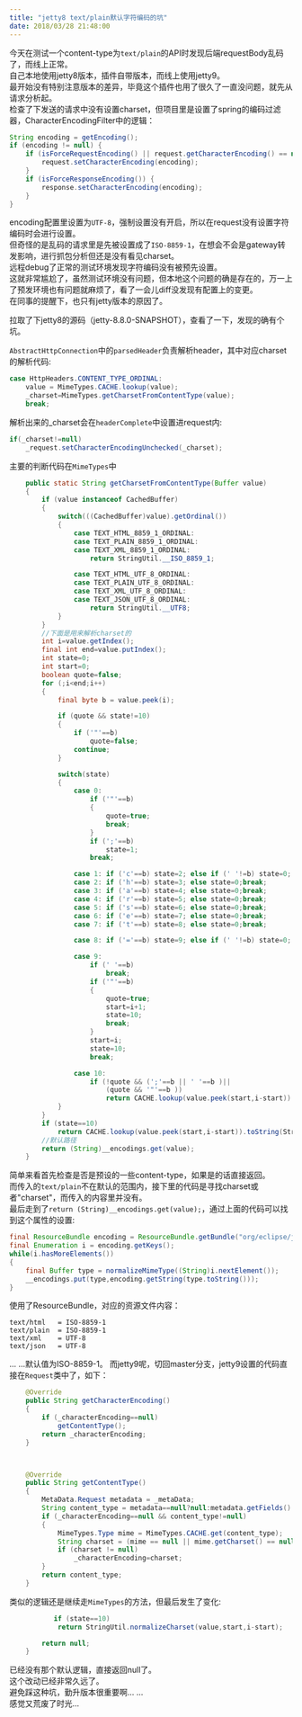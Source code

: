 ```yaml
---
title: "jetty8 text/plain默认字符编码的坑"
date: 2018/03/28 21:48:00
---
```

今天在测试一个content-type为`text/plain`的API时发现后端requestBody乱码了，而线上正常。  
自己本地使用jetty8版本，插件自带版本，而线上使用jetty9。  
最开始没有特别注意版本的差异，毕竟这个插件也用了很久了一直没问题，就先从请求分析起。    
检查了下发送的请求中没有设置charset，但项目里是设置了spring的编码过滤器，CharacterEncodingFilter中的逻辑：
```java
String encoding = getEncoding();
if (encoding != null) {
    if (isForceRequestEncoding() || request.getCharacterEncoding() == null) {
        request.setCharacterEncoding(encoding);
    }
    if (isForceResponseEncoding()) {
        response.setCharacterEncoding(encoding);
    }
}
```
encoding配置里设置为`UTF-8`，强制设置没有开启，所以在request没有设置字符编码时会进行设置。    
但奇怪的是乱码的请求里是先被设置成了`ISO-8859-1`，在想会不会是gateway转发影响，进行抓包分析但还是没有看见charset。   
远程debug了正常的测试环境发现字符编码没有被预先设置。    
这就非常尴尬了，虽然测试环境没有问题，但本地这个问题的确是存在的，万一上了预发环境也有问题就麻烦了，看了一会儿diff没发现有配置上的变更。  
在同事的提醒下，也只有jetty版本的原因了。   

拉取了下jetty8的源码（jetty-8.8.0-SNAPSHOT），查看了一下，发现的确有个坑。

`AbstractHttpConnection`中的`parsedHeader`负责解析header，其中对应charset的解析代码:
```java
case HttpHeaders.CONTENT_TYPE_ORDINAL:
    value = MimeTypes.CACHE.lookup(value);
    _charset=MimeTypes.getCharsetFromContentType(value);
    break;
```

解析出来的_charset会在`headerComplete`中设置进request内:
```java
if(_charset!=null)
    _request.setCharacterEncodingUnchecked(_charset);
```

主要的判断代码在`MimeTypes`中
```java
    public static String getCharsetFromContentType(Buffer value)
    {
        if (value instanceof CachedBuffer)
        {
            switch(((CachedBuffer)value).getOrdinal())
            {
                case TEXT_HTML_8859_1_ORDINAL:
                case TEXT_PLAIN_8859_1_ORDINAL:
                case TEXT_XML_8859_1_ORDINAL:
                    return StringUtil.__ISO_8859_1;

                case TEXT_HTML_UTF_8_ORDINAL:
                case TEXT_PLAIN_UTF_8_ORDINAL:
                case TEXT_XML_UTF_8_ORDINAL:
                case TEXT_JSON_UTF_8_ORDINAL:
                    return StringUtil.__UTF8;
            }
        }
        //下面是用来解析charset的
        int i=value.getIndex();
        final int end=value.putIndex();
        int state=0;
        int start=0;
        boolean quote=false;
        for (;i<end;i++)
        {
            final byte b = value.peek(i);

            if (quote && state!=10)
            {
                if ('"'==b)
                    quote=false;
                continue;
            }

            switch(state)
            {
                case 0:
                    if ('"'==b)
                    {
                        quote=true;
                        break;
                    }
                    if (';'==b)
                        state=1;
                    break;

                case 1: if ('c'==b) state=2; else if (' '!=b) state=0; break;
                case 2: if ('h'==b) state=3; else state=0;break;
                case 3: if ('a'==b) state=4; else state=0;break;
                case 4: if ('r'==b) state=5; else state=0;break;
                case 5: if ('s'==b) state=6; else state=0;break;
                case 6: if ('e'==b) state=7; else state=0;break;
                case 7: if ('t'==b) state=8; else state=0;break;

                case 8: if ('='==b) state=9; else if (' '!=b) state=0; break;

                case 9:
                    if (' '==b)
                        break;
                    if ('"'==b)
                    {
                        quote=true;
                        start=i+1;
                        state=10;
                        break;
                    }
                    start=i;
                    state=10;
                    break;

                case 10:
                    if (!quote && (';'==b || ' '==b )||
                        (quote && '"'==b ))
                        return CACHE.lookup(value.peek(start,i-start)).toString(StringUtil.__UTF8);
            }
        }
        if (state==10)
            return CACHE.lookup(value.peek(start,i-start)).toString(StringUtil.__UTF8);
        //默认路径
        return (String)__encodings.get(value);
    }
```
 简单来看首先检查是否是预设的一些content-type，如果是的话直接返回。  
 而传入的`text/plain`不在默认的范围内，接下里的代码是寻找charset或者"charset"，而传入的内容里并没有。  
 最后走到了`return (String)__encodings.get(value);`，通过上面的代码可以找到这个属性的设置:
```java
final ResourceBundle encoding = ResourceBundle.getBundle("org/eclipse/jetty/http/encoding");
final Enumeration i = encoding.getKeys();
while(i.hasMoreElements())
{
    final Buffer type = normalizeMimeType((String)i.nextElement());
    __encodings.put(type,encoding.getString(type.toString()));
}
```
使用了ResourceBundle，对应的资源文件内容：
```
text/html	= ISO-8859-1
text/plain	= ISO-8859-1
text/xml	= UTF-8
text/json   = UTF-8
```
... ...默认值为ISO-8859-1。
而jetty9呢，切回master分支，jetty9设置的代码直接在`Request`类中了，如下：
```java
    @Override
    public String getCharacterEncoding()
    {
        if (_characterEncoding==null)
            getContentType();
        return _characterEncoding;
    }



    @Override
    public String getContentType()
    {
        MetaData.Request metadata = _metaData;
        String content_type = metadata==null?null:metadata.getFields().get(HttpHeader.CONTENT_TYPE);
        if (_characterEncoding==null && content_type!=null)
        {
            MimeTypes.Type mime = MimeTypes.CACHE.get(content_type);
            String charset = (mime == null || mime.getCharset() == null) ? MimeTypes.getCharsetFromContentType(content_type) : mime.getCharset().toString();
            if (charset != null)
                _characterEncoding=charset;
        }
        return content_type;
    }
```
   类似的逻辑还是继续走`MimeTypes`的方法，但最后发生了变化:
```java
           if (state==10)
            return StringUtil.normalizeCharset(value,start,i-start);

        return null;
    }
```
已经没有那个默认逻辑，直接返回null了。  
这个改动已经非常久远了。    
避免踩这种坑，勤升版本很重要啊... ...  
感觉又荒废了时光...
